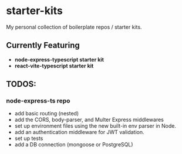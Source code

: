 # starter-kits

My personal collection of boilerplate repos / starter kits.

## Currently Featuring

- **node-express-typescript starter kit**
- **react-vite-typescript starter kit**

## TODOS:

### node-express-ts repo

- add basic routing (nested)
- add the CORS, body-parser, and Multer Express middlewares
- set up environment files using the new built-in env parser in Node.
- add an authentication middleware for JWT validation.
- set up tests
- add a DB connection (mongoose or PostgreSQL)
